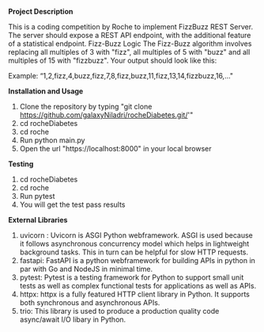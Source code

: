 **Project Description**

This is a coding competition by Roche to implement FizzBuzz REST Server. The server should expose a REST API endpoint, with the additional feature of a statistical endpoint.
Fizz-Buzz Logic
The Fizz-Buzz algorithm involves replacing all multiples of 3 with "fizz", all multiples of 5 with "buzz" and all multiples of 15 with "fizzbuzz". Your output should look like this:

Example: “1,2,fizz,4,buzz,fizz,7,8,fizz,buzz,11,fizz,13,14,fizzbuzz,16,..."

**Installation and Usage**
1. Clone the repository by typing "git clone https://github.com/galaxyNiladri/rocheDiabetes.git/'"
2. cd rocheDiabetes
3. cd roche
4. Run python main.py
5. Open the url "https://localhost:8000" in your local browser

**Testing**
1. cd rocheDiabetes
2. cd roche
3. Run pytest
4. You will get the test pass results

**External Libraries**
1. uvicorn : Uvicorn is ASGI Python webframework. ASGI is used because it follows asynchronous concurrency model which helps in lightweight background tasks. This in turn can be helpful for slow HTTP requests.
2. fastapi: FastAPI is a python webframework for building APIs in python in par with Go and NodeJS in minimal time.
3. pytest: Pytest is a testing framework for Python to support small unit tests as well as complex functional tests for applications as well as APIs.
4. httpx: httpx is a fully featured HTTP client library in Python. It supports both synchronous and asynchronous APIs.
5. trio: This library is used to produce a production quality code async/await I/O libary in Python.
